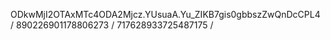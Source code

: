 ODkwMjI2OTAxMTc4ODA2Mjcz.YUsuaA.Yu_ZIKB7gis0gbbszZwQnDcCPL4 /
890226901178806273 / 
717628933725487175 /
